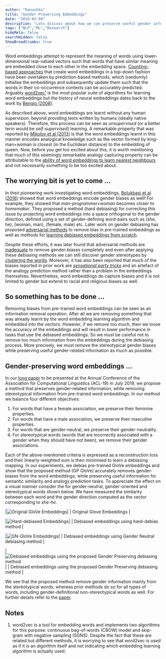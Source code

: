 ```yaml
---
author: "Danushka"
title: "Gender-Preserving Embeddings"
date: "2019-03-09"
description: "Lets discuss about how we can preserve useful gender information in pre-trained static word embeddings, while removing discriminatory social biases."
tags: ["NLP","ML","Research"]
hideMeta: false
searchHidden: false
ShowBreadCrumbs: true
---
```


Word embeddings attempt to represent the meaning of words using lower-dimensional real-valued vectors such that words that have similar meaning are embedded close to each other in the embedding space. [Counting-based approaches](https://www.aclweb.org/anthology/P14-1023) that create word embeddings in a top-down fashion have been overtaken by prediction-based methods, which (randomly) initialise the embeddings and subsequently update them such that the words in their co-occurrence contexts can be accurately predicted. Arguably [word2vec¹](https://arxiv.org/abs/1301.3781) is the most popular suite of algorithms for learning word embeddings but the history of neural embeddings dates back to the work by [Bengio (2008)](http://www.jmlr.org/papers/volume3/bengio03a/bengio03a.pdf).

As described above, word embeddings are learnt without any human supervision, beyond providing texts written by humans (ideally native speakers). Therefore, this process can be seen as *unsupervised* (or a better term would be *self-supervised*) learning. A remarkable property that was reported by [Mikolov et al (2013)](https://arxiv.org/abs/1301.3781) is that the word embeddings learnt in this manner encodes analogical knowledge such as the vector formed by king-man+woman is closest (in the Euclidean distance) to the embedding of queen. Now, before you get too excited about this, it is worth mentioning that much of this seemingly remarkable analogy capturing property can be attributable to the [ability of word embeddings to learn nearest neighbours](https://www.aclweb.org/anthology/S17-1017) and not necessarily something to be too excited about.

## The worrying bit is yet to come ...
In their pioneering work investigating word embeddings, [Bolukbasi et al (2016)](https://papers.nips.cc/paper/6228-man-is-to-computer-programmer-as-woman-is-to-homemaker-debiasing-word-embeddings.pdf) showed that word embeddings encode gender biases as well! For example, they showed that *man-programmer+woman* becomes closer to *homemaker*. They proposed a method (hard debiasing) for correcting this issue by projecting word embeddings into a space orthogonal to the gender direction, defined using a set of gender-defining word-pairs such as (she, he), (woman, man), (female, male) etc. Later work on gender debiasing has proposed [adversarial methods](https://papers.nips.cc/paper/6661-controllable-invariance-through-adversarial-feature-learning) to remove bias in pre-trained embeddings as well as methods for [learning debiased embeddings from scratch](https://arxiv.org/abs/1809.01496).

Despite these efforts, it was later found that adversarial methods are [inadequate](https://aclweb.org/anthology/D18-1002) to remove gender-biases completely and even after applying these debiasing methods we can still discover gender stereotypes by [clustering the words](https://arxiv.org/abs/1903.03862). Moreover, it has also been reported that much of the biases reported in prior work are [*sensational party tricks*](https://arxiv.org/abs/1905.09866) and an artefact of the analogy prediction method rather than a problem in the embeddings themselves. Nevertheless, word embeddings do capture biases and it is not limited to gender but extend to racial and religious biases as well.

## So something has to be done ... 
Removing biases from pre-trained word embeddings can be seen as an information removal operation. After all we are removing something that was already learnt by the word embedding learning algorithm and embedded into the vectors. However, if we remove too much, then we loose the accuracy of the embeddings and will result in lower performance in tasks that use the debiased embeddings. So we must be careful not to remove too much information from the embeddings during the debiasing process. More precisely, we must remove the stereotypical gender biases while preserving useful gender-related information as much as possible.

## Gender-preserving word embeddings ... 
In our [long paper](https://www.aclweb.org/anthology/P19-1160/) to be presented at the Annual Conference of the Association for Computational Linguistics (ACL-19) in July 2019, we propose a method that preserves gender-related information, while removing stereotypical information from pre-trained word embeddings. In our method we balance four different objectives:

1. For words that have a female association, we preserve their feminine properties.
2. For words that have a male association, we preserve their masculine properties.
3. For words that are gender-neutral, we preserve their gender-neutrality.
4. For stereotypical words (words that are incorrectly associated with a gender when they should have not been), we remove their gender associations.

Each of the above-mentioned criteria is expressed as a reconstruction loss and their linearly-weighted sum is then minimised to learn a debiasing mapping.
In our experiments, we debias pre-trained GloVe embeddings and show that the proposed method (GP GloVe) accurately removes gender-biases from the word embeddings, while preserving useful information for semantic similarity and analogy prediction tasks. To appreciate the effect on a visual manner consider the for gender-neutral, gender-oriented and stereotypical words shown below. We have measured the similarity between each word and the gender direction computed as the vector corresponding to *she-he*.

|![Original GloVe Embeddings](/images/original-glove-embeddings.png)|
| Original Glove Embeddings |

|![Hard-debiased Embeddings](/images/hard-debias-embeddings.png)|
| Debiased embeddings using hard-debias method |

|![GN-GloVe Embeddings](/images/GN-GloVe.png)|
| Debiased embeddings using Gender Neutral debiasing method |

|![Debiased embeddings using the proposed Gender Preserving debiasing method](/images/GP-GloVe.png)|
| Debiased embeddings using the proposed Gender Preserving debiasing method |

We see that the proposed method remove gender information mainly from the stereotypical words, whereas prior methods do so for all types of words, including gender-definitional non-stereotypical words as well. For further details refer to the [paper](https://www.aclweb.org/anthology/P19-1160/).

## Notes

1. word2vec is a tool for embedding words and implements two algorithms for this purpose: continuous bag-of-words (CBOW) model and skip-gram with negative sampling (SGNS). Despite the fact that these are related but different methods, it is worrying to see that word2vec is used as if it is an algorithm itself and not indicating which embedding learning algorithm is actually used.


















